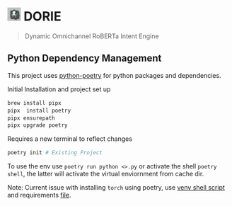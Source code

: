# <img src="./docs/static/img/Image.jpeg" alt="drawing" width="30"/> DORIE
> Dynamic Omnichannel RoBERTa Intent Engine

## Python Dependency Management
This project uses [python-poetry](https://python-poetry.org) for python packages and dependencies. 

Initial Installation and project set up
```bash
brew install pipx
pipx  install poetry
pipx ensurepath 
pipx upgrade poetry
```

Requires a new terminal to reflect changes
```bash
poetry init # Existing Project
```

To use the env use `poetry run python <>.py` or activate the shell `poetry shell`, the latter will activate the virtual enviornment from cache dir.

Note: Current issue with installing `torch` using poetry, use [venv shell script](./libs/dorie/virtualenv.sh) and requirements [file](./requirements.txt).